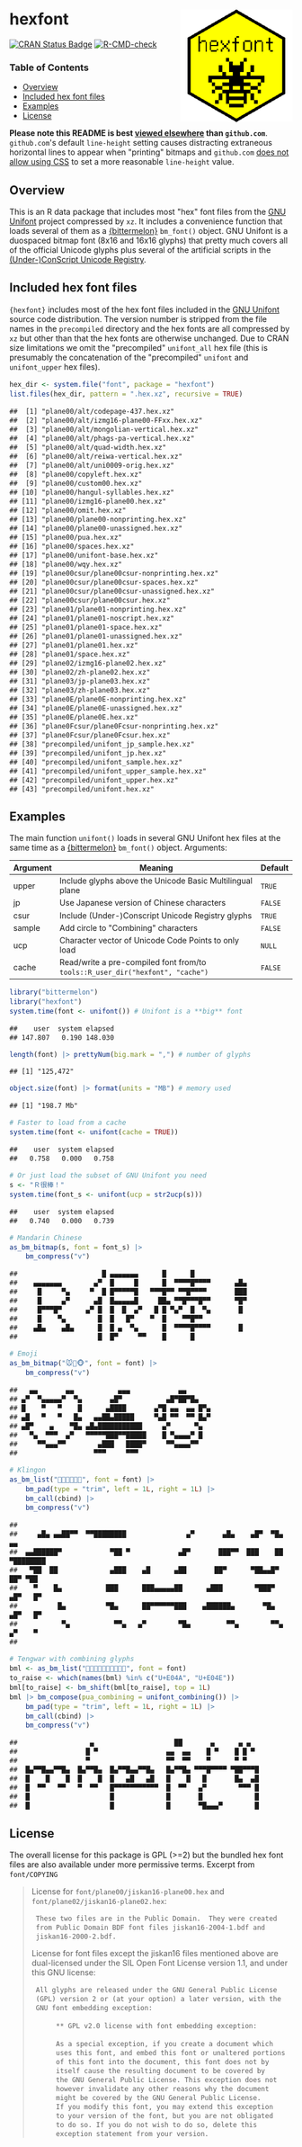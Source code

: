 # hexfont <img src="man/figures/logo.png" align="right" width="200px" alt="hexfont hex sticker">

[![CRAN Status Badge](https://www.r-pkg.org/badges/version/hexfont)](https://cran.r-project.org/package=hexfont)
[![R-CMD-check](https://github.com/trevorld/hexfont/actions/workflows/R-CMD-check.yaml/badge.svg?branch=main)](https://github.com/trevorld/hexfont/actions)

### Table of Contents

* [Overview](#overview)
* [Included hex font files](#hex)
* [Examples](#examples)
* [License](#license)

**Please note this README is best [viewed elsewhere](https://trevorldavis.com/R/hexfont/) than `github.com`**. `github.com`'s default `line-height` setting causes distracting extraneous horizontal lines to appear when "printing" bitmaps and `github.com` [does not allow using CSS](https://gist.github.com/kivikakk/622b5dcf395e26c49e2334f0eb19e6f9) to set a more reasonable `line-height` value.

## <a name="overview">Overview</a>

This is an R data package that includes most "hex" font files from the [GNU Unifont](https://unifoundry.com/unifont/index.html) project compressed by `xz`.  It includes a convenience function that loads several of them as a [{bittermelon}](https://github.com/trevorld/bittermelon) `bm_font()` object.  GNU Unifont is a duospaced bitmap font (8x16 and 16x16 glyphs) that pretty much covers all of the official Unicode glyphs plus several of the artificial scripts in the [(Under-)ConScript Unicode Registry](https://www.kreativekorp.com/ucsur/).

## <a name="hex">Included hex font files</a>

`{hexfont}` includes most of the hex font files included in the [GNU Unifont](https://unifoundry.com/unifont/index.html)
source code distribution.  The version number is stripped from the file names in the `precompiled` directory and
the hex fonts are all compressed by `xz` but other than that the hex fonts are otherwise unchanged.  Due to CRAN size limitations we omit the "precompiled" `unifont_all` hex file (this is presumably the concatenation of the "precompiled" `unifont` and `unifont_upper` hex files).


``` r
hex_dir <- system.file("font", package = "hexfont")
list.files(hex_dir, pattern = ".hex.xz", recursive = TRUE)
```

```
##  [1] "plane00/alt/codepage-437.hex.xz"           
##  [2] "plane00/alt/izmg16-plane00-FFxx.hex.xz"    
##  [3] "plane00/alt/mongolian-vertical.hex.xz"     
##  [4] "plane00/alt/phags-pa-vertical.hex.xz"      
##  [5] "plane00/alt/quad-width.hex.xz"             
##  [6] "plane00/alt/reiwa-vertical.hex.xz"         
##  [7] "plane00/alt/uni0009-orig.hex.xz"           
##  [8] "plane00/copyleft.hex.xz"                   
##  [9] "plane00/custom00.hex.xz"                   
## [10] "plane00/hangul-syllables.hex.xz"           
## [11] "plane00/izmg16-plane00.hex.xz"             
## [12] "plane00/omit.hex.xz"                       
## [13] "plane00/plane00-nonprinting.hex.xz"        
## [14] "plane00/plane00-unassigned.hex.xz"         
## [15] "plane00/pua.hex.xz"                        
## [16] "plane00/spaces.hex.xz"                     
## [17] "plane00/unifont-base.hex.xz"               
## [18] "plane00/wqy.hex.xz"                        
## [19] "plane00csur/plane00csur-nonprinting.hex.xz"
## [20] "plane00csur/plane00csur-spaces.hex.xz"     
## [21] "plane00csur/plane00csur-unassigned.hex.xz" 
## [22] "plane00csur/plane00csur.hex.xz"            
## [23] "plane01/plane01-nonprinting.hex.xz"        
## [24] "plane01/plane01-noscript.hex.xz"           
## [25] "plane01/plane01-space.hex.xz"              
## [26] "plane01/plane01-unassigned.hex.xz"         
## [27] "plane01/plane01.hex.xz"                    
## [28] "plane01/space.hex.xz"                      
## [29] "plane02/izmg16-plane02.hex.xz"             
## [30] "plane02/zh-plane02.hex.xz"                 
## [31] "plane03/jp-plane03.hex.xz"                 
## [32] "plane03/zh-plane03.hex.xz"                 
## [33] "plane0E/plane0E-nonprinting.hex.xz"        
## [34] "plane0E/plane0E-unassigned.hex.xz"         
## [35] "plane0E/plane0E.hex.xz"                    
## [36] "plane0Fcsur/plane0Fcsur-nonprinting.hex.xz"
## [37] "plane0Fcsur/plane0Fcsur.hex.xz"            
## [38] "precompiled/unifont_jp_sample.hex.xz"      
## [39] "precompiled/unifont_jp.hex.xz"             
## [40] "precompiled/unifont_sample.hex.xz"         
## [41] "precompiled/unifont_upper_sample.hex.xz"   
## [42] "precompiled/unifont_upper.hex.xz"          
## [43] "precompiled/unifont.hex.xz"
```

## <a name="examples">Examples</a>

The main function `unifont()` loads in several GNU Unifont hex files at the same time as a [{bittermelon}](https://github.com/trevorld/bittermelon) `bm_font()` object.  Arguments:

| Argument | Meaning | Default |
--- | --- | ---
| upper | Include glyphs above the Unicode Basic Multilingual plane | `TRUE` | 
| jp | Use Japanese version of Chinese characters | `FALSE` | 
| csur | Include (Under-)Conscript Unicode Registry glyphs | `TRUE` |
| sample | Add circle to "Combining" characters | `FALSE` | 
| ucp | Character vector of Unicode Code Points to only load | `NULL` |
| cache | Read/write a pre-compiled font from/to `tools::R_user_dir("hexfont", "cache")` | `FALSE` |


``` r
library("bittermelon")
library("hexfont")
system.time(font <- unifont()) # Unifont is a **big** font
```

```
##    user  system elapsed 
## 147.807   0.190 148.030
```

``` r
length(font) |> prettyNum(big.mark = ",") # number of glyphs
```

```
## [1] "125,472"
```

``` r
object.size(font) |> format(units = "MB") # memory used
```

```
## [1] "198.7 Mb"
```

``` r
# Faster to load from a cache
system.time(font <- unifont(cache = TRUE))
```

```
##    user  system elapsed 
##   0.758   0.000   0.758
```

``` r
# Or just load the subset of GNU Unifont you need
s <- "Ｒ很棒！"
system.time(font_s <- unifont(ucp = str2ucp(s)))
```

```
##    user  system elapsed 
##   0.740   0.000   0.739
```

``` r
# Mandarin Chinese
as_bm_bitmap(s, font = font_s) |>
    bm_compress("v")
```

```
##                     █ ▄▄▄▄▄▄▄      █      █                     
##    ▄▄▄▄▄▄▄        ▄▀  █     █      █  ▀▀▀▀█▀▀▀▀      ▄█▄        
##     █     ▀▄     ▀  █ █▀▀▀▀▀█   ▀▀▀█▀▀ ▀▀█▀▀▀▀       ███        
##     █     ▄▀      ▄█  █▄▄▄▄▄█     ██▄ ▀▀█▀▀▀█▀▀      ▀█▀        
##     █▀▀▀█▀      ▄▀ █  █  █  ▄▀   █ █ ▀▄▀  █  ▀▄       █         
##     █    ▀▄        █  █   █▀    ▀  █    ▀▀█▀▀                   
##    ▄█▄    ▄█▄      █  █ ▄  ▀▄      █  ▀▀▀▀█▀▀▀▀       █         
##                    █  █▀     ▀▀    █      █
```

``` r
# Emoji
as_bm_bitmap("🐭🐲🐵", font = font) |>
    bm_compress("v")
```

```
##   ▄▄       ▄▄           ▄▄▄            ▄▄       
## ▄▀  ▀▄▄▄▄▄▀  ▀▄       ▄█▀           ▄█▀██▀█▄    
## █    ▀   ▀    █      ▄████       ▄▀█ ▄▄  ▄▄ █▀▄ 
## ▄█   ▀   ▀   █▄   ▄▄██▄█████     ▀▄█ ▀▀  ▀▀ █▄▀ 
## ▄█▀    ▄    ▀█▄ ▄█▄███████████     ▄▀      ▀▄   
##   ▀▄  ▀▀▀  ▄▀   ▀▀▀▀▀███▀▀█████    █ ▀▄▄▄▄▀ █   
##     ▀▀▄▄▄▀▀        ▄███   ████▀     ▀▀▄▄▄▄▀▀    
##                   ▀▀▀     ▀▀▀
```

``` r
# Klingon
as_bm_list("", font = font) |>
    bm_pad(type = "trim", left = 1L, right = 1L) |>
    bm_call(cbind) |>
    bm_compress("v")
```

```
##                                                                               
##     ▄█▄ ▄▄██▀▀  ▀▀████████               ▄▀       ▄█▄    ▄█▀  ▀█▄    ▄▄       
##  ▄▄██████▀            ▀██ ▀            ▄█▀       ███▀▀  ███    ██   ▀████████ 
##   ▀██  ██             ▄███    ▄█      ▄██       ██▀      ▀██▄▄█▀      ██▀ ▀██ 
##    ▀    █▄           ███      ███▄▄▄▄▄██      ▄███        ▀███▀      ▄█▀   █▀ 
##          █▄          ▀█▄      ██▀▀▀▀▀▀███    ▄██████▄       ▀█▄     ▄█▀   █▀  
##           ▀▄           ▀▀▄   ▄▀        ▀█▄         ▀▀▄        ▀▀▄  ▄▀    ▀    
## 
```

``` r
# Tengwar with combining glyphs
bml <- as_bm_list("", font = font)
to_raise <- which(names(bml) %in% c("U+E04A", "U+E04E"))
bml[to_raise] <- bm_shift(bml[to_raise], top = 1L)
bml |> bm_compose(pua_combining = unifont_combining()) |>
    bm_pad(type = "trim", left = 1L, right = 1L) |>
    bm_call(cbind) |>
    bm_compress("v")
```

```
##                  ▄                    ██       ▄      ▄ ▄   
##                 █ ▀                 ▄▄  ▄▄    █ ▀    █ █ ▀  
##                 ▀                   ▀▀  ▀▀    ▀      ▀ ▀    
##  █▄▀▀█▄▄▀▀█▄  █▄▀▀█▄  █▄▀▀█▄▄▀▀█▄   █▄▀▀█▄ ▀▀▀█▀▀▀▀ ▀██▀▀▀█ 
##  █    █    █  █    █  █   ▄█   ▄█   █    █   █       █▄  ▄█ 
##  █  ▀▀   ▀▀   ▀  ▀▀   █▀▀▀▀▀▀▀▀▀▀▀  █  ▀▀   ▄▀        ▀▀▀ █ 
##  █                    █             █       █             █ 
##  █                    █             █       ▀█▄▄▄▀        █
```

## <a name="license">License</a>

The overall license for this package is GPL (>=2) but the bundled hex font files 
are also available under more permissive terms.  Excerpt from `font/COPYING` 

> License for `font/plane00/jiskan16-plane00.hex` and
> `font/plane02/jiskan16-plane02.hex`:
> 
>      These two files are in the Public Domain.  They were created
>      from Public Domain BDF font files jiskan16-2004-1.bdf and
>      jiskan16-2000-2.bdf.
> 
> 
> License for font files except the jiskan16 files mentioned above
> are dual-licensed under the SIL Open Font License version 1.1,
> and under this GNU license:
> 
>      All glyphs are released under the GNU General Public License
>      (GPL) version 2 or (at your option) a later version, with the
>      GNU font embedding exception:
> 
>           ** GPL v2.0 license with font embedding exception:
> 
>           As a special exception, if you create a document which
>           uses this font, and embed this font or unaltered portions
>           of this font into the document, this font does not by
>           itself cause the resulting document to be covered by
>           the GNU General Public License. This exception does not
>           however invalidate any other reasons why the document
>           might be covered by the GNU General Public License.
>           If you modify this font, you may extend this exception
>           to your version of the font, but you are not obligated
>           to do so. If you do not wish to do so, delete this
>           exception statement from your version.
